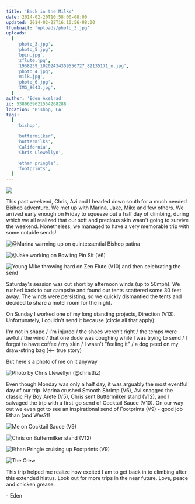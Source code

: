 ```yaml
---
title: 'Back in the Milks'
date: 2014-02-20T10:58:00-08:00
updated: 2014-02-22T16:10:56-08:00
thumbnail: 'uploads/photo_3.jpg'
uploads:
  [
    'photo_3.jpg',
    'photo_5.jpg',
    'bpin.jpg',
    'zflute.jpg',
    '1958259_10202434359556727_82135171_n.jpg',
    'photo_4.jpg',
    'milk.jpg',
    'photo_6.jpg',
    'IMG_8643.jpg',
  ]
author: 'Eden Axelrad'
id: 5386639621554268288
location: 'Bishop, CA'
tags:
  [
    'bishop',

    'buttermilker',
    'buttermilks',
    'California',
    'Chris Llewellyn',

    'ethan pringle',
    'footprints',
  ]
---
```


![](uploads/photo_3.jpg)

This past weekend, Chris, Avi and I headed down south for a much needed Bishop adventure. We met up with Marina, Jake, Mike and few others. We arrived early enough on Friday to squeeze out a half day of climbing, during which we all realized that our soft and precious skin wasn't going to survive the weekend. Nonetheless, we managed to have a very memorable trip with some notable sends!

![[@Marina](http://instagram.com/marinasumie) warming up on quintessential Bishop patina](uploads/photo_5.jpg)

![[@Jake](http://instagram.com/yukanjahnsen) working on Bowling Pin Sit (V6)](uploads/bpin.jpg)

![Young Mike throwing hard on Zen Flute (V10) and then celebrating the send](uploads/zflute.jpg)

Saturday's session was cut short by afternoon winds (up to 50mph). We rushed back to our campsite and found our tents scattered some 30 feet away. The winds were persisting, so we quickly dismantled the tents and decided to share a motel room for the night.

On Sunday I worked one of my long standing projects, Direction (V13). Unfortunately, I couldn't send it because (circle all that apply):

I'm not in shape / I'm injured / the shoes weren't right / the temps were awful / the wind / that one dude was coughing while I was trying to send / I forgot to have coffee / my skin / I wasn't "feeling it" / a dog peed on my draw-string bag (<\-- true story)

But here's a photo of me on it anyway

![Photo by Chris Llewellyn ([@christfiz](http://instagram.com/christifiz))](uploads/1958259_10202434359556727_82135171_n.jpg)

Even though Monday was only a half day, it was arguably the most eventful day of our trip. Marina crushed Smooth Shrimp (V6), Avi snagged the classic Fly Boy Arete (V5), Chris sent Buttermilker stand (V12), and I salvaged the trip with a first-go send of Cocktail Sauce (V10). On our way out we even got to see an inspirational send of Footprints (V9) - good job Ethan (and Wes?)!

![Me on Cocktail Sauce (V9)](uploads/photo_4.jpg)

![Chris on Buttermilker stand (V12)](uploads/milk.jpg)

![Ethan Pringle cruising up Footprints (V9)](uploads/photo_6.jpg)

![The Crew](uploads/IMG_8643.jpg)

This trip helped me realize how excited I am to get back in to climbing after this extended hiatus. Look out for more trips in the near future. Love, peace and chicken grease.

\- Eden
